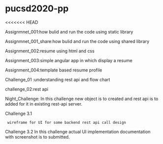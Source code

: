 # pucsd2020-pp
<<<<<<< HEAD


Assignmnet_001:how bulid and run the code using static library 

Assignmnet_001_share:how bulid and run the code using shared library 

Assignment_002:resume using html and css 

Assignment_003:simple angular app in which display a resume

Assignment_004:template based resume profile

Challenge_01 :understanding rest api and flow chart

challenge_02:rest api

Night_Challenge:
	In this challenge new object is to created and rest api is to added for it in existing rest-api server. 


Challenge 3.1

	 wireframe for UI for some backend rest api call design

Challenge 3.2
	In this challenge actual UI implementation documentation with screenshot is to submitted.
